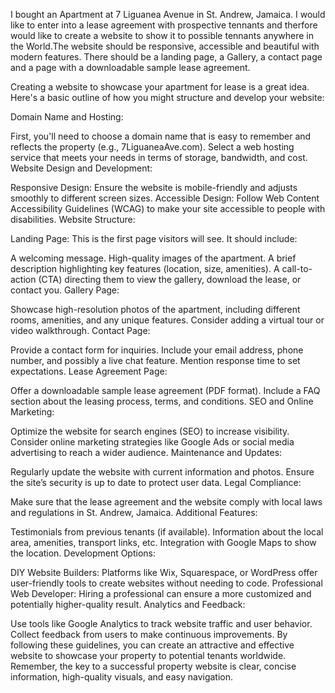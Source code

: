 
I bought an Apartment at 7 Liguanea Avenue in St. Andrew, Jamaica. I would like to enter into a lease agreement with prospective tennants and therfore would like to create a website to show it to possible tennants anywhere in the World.The website should be responsive, accessible and beautiful with modern features. There should be a landing page, a Gallery, a contact page and a page with a downloadable sample lease agreement.

Creating a website to showcase your apartment for lease is a great idea. Here's a basic outline of how you might structure and develop your website:

Domain Name and Hosting:

First, you'll need to choose a domain name that is easy to remember and reflects the property (e.g., 7LiguaneaAve.com).
Select a web hosting service that meets your needs in terms of storage, bandwidth, and cost.
Website Design and Development:

Responsive Design: Ensure the website is mobile-friendly and adjusts smoothly to different screen sizes.
Accessible Design: Follow Web Content Accessibility Guidelines (WCAG) to make your site accessible to people with disabilities.
Website Structure:

Landing Page: This is the first page visitors will see. It should include:

A welcoming message.
High-quality images of the apartment.
A brief description highlighting key features (location, size, amenities).
A call-to-action (CTA) directing them to view the gallery, download the lease, or contact you.
Gallery Page:

Showcase high-resolution photos of the apartment, including different rooms, amenities, and any unique features.
Consider adding a virtual tour or video walkthrough.
Contact Page:

Provide a contact form for inquiries.
Include your email address, phone number, and possibly a live chat feature.
Mention response time to set expectations.
Lease Agreement Page:

Offer a downloadable sample lease agreement (PDF format).
Include a FAQ section about the leasing process, terms, and conditions.
SEO and Online Marketing:

Optimize the website for search engines (SEO) to increase visibility.
Consider online marketing strategies like Google Ads or social media advertising to reach a wider audience.
Maintenance and Updates:

Regularly update the website with current information and photos.
Ensure the site’s security is up to date to protect user data.
Legal Compliance:

Make sure that the lease agreement and the website comply with local laws and regulations in St. Andrew, Jamaica.
Additional Features:

Testimonials from previous tenants (if available).
Information about the local area, amenities, transport links, etc.
Integration with Google Maps to show the location.
Development Options:

DIY Website Builders: Platforms like Wix, Squarespace, or WordPress offer user-friendly tools to create websites without needing to code.
Professional Web Developer: Hiring a professional can ensure a more customized and potentially higher-quality result.
Analytics and Feedback:

Use tools like Google Analytics to track website traffic and user behavior.
Collect feedback from users to make continuous improvements.
By following these guidelines, you can create an attractive and effective website to showcase your property to potential tenants worldwide. Remember, the key to a successful property website is clear, concise information, high-quality visuals, and easy navigation.



